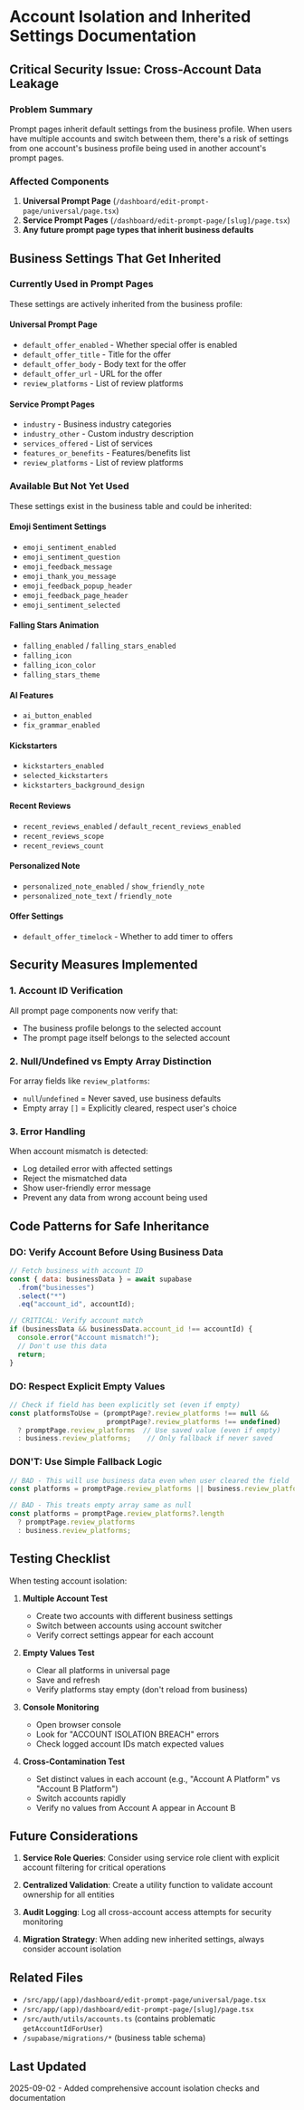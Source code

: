 # Account Isolation and Inherited Settings Documentation

## Critical Security Issue: Cross-Account Data Leakage

### Problem Summary
Prompt pages inherit default settings from the business profile. When users have multiple accounts and switch between them, there's a risk of settings from one account's business profile being used in another account's prompt pages.

### Affected Components
1. **Universal Prompt Page** (`/dashboard/edit-prompt-page/universal/page.tsx`)
2. **Service Prompt Pages** (`/dashboard/edit-prompt-page/[slug]/page.tsx`)
3. **Any future prompt page types that inherit business defaults**

## Business Settings That Get Inherited

### Currently Used in Prompt Pages
These settings are actively inherited from the business profile:

#### Universal Prompt Page
- `default_offer_enabled` - Whether special offer is enabled
- `default_offer_title` - Title for the offer
- `default_offer_body` - Body text for the offer
- `default_offer_url` - URL for the offer
- `review_platforms` - List of review platforms

#### Service Prompt Pages
- `industry` - Business industry categories
- `industry_other` - Custom industry description
- `services_offered` - List of services
- `features_or_benefits` - Features/benefits list
- `review_platforms` - List of review platforms

### Available But Not Yet Used
These settings exist in the business table and could be inherited:

#### Emoji Sentiment Settings
- `emoji_sentiment_enabled`
- `emoji_sentiment_question`
- `emoji_feedback_message`
- `emoji_thank_you_message`
- `emoji_feedback_popup_header`
- `emoji_feedback_page_header`
- `emoji_sentiment_selected`

#### Falling Stars Animation
- `falling_enabled` / `falling_stars_enabled`
- `falling_icon`
- `falling_icon_color`
- `falling_stars_theme`

#### AI Features
- `ai_button_enabled`
- `fix_grammar_enabled`

#### Kickstarters
- `kickstarters_enabled`
- `selected_kickstarters`
- `kickstarters_background_design`

#### Recent Reviews
- `recent_reviews_enabled` / `default_recent_reviews_enabled`
- `recent_reviews_scope`
- `recent_reviews_count`

#### Personalized Note
- `personalized_note_enabled` / `show_friendly_note`
- `personalized_note_text` / `friendly_note`

#### Offer Settings
- `default_offer_timelock` - Whether to add timer to offers

## Security Measures Implemented

### 1. Account ID Verification
All prompt page components now verify that:
- The business profile belongs to the selected account
- The prompt page itself belongs to the selected account

### 2. Null/Undefined vs Empty Array Distinction
For array fields like `review_platforms`:
- `null`/`undefined` = Never saved, use business defaults
- Empty array `[]` = Explicitly cleared, respect user's choice

### 3. Error Handling
When account mismatch is detected:
- Log detailed error with affected settings
- Reject the mismatched data
- Show user-friendly error message
- Prevent any data from wrong account being used

## Code Patterns for Safe Inheritance

### DO: Verify Account Before Using Business Data
```javascript
// Fetch business with account ID
const { data: businessData } = await supabase
  .from("businesses")
  .select("*")
  .eq("account_id", accountId);

// CRITICAL: Verify account match
if (businessData && businessData.account_id !== accountId) {
  console.error("Account mismatch!");
  // Don't use this data
  return;
}
```

### DO: Respect Explicit Empty Values
```javascript
// Check if field has been explicitly set (even if empty)
const platformsToUse = (promptPage?.review_platforms !== null && 
                        promptPage?.review_platforms !== undefined)
  ? promptPage.review_platforms  // Use saved value (even if empty)
  : business.review_platforms;    // Only fallback if never saved
```

### DON'T: Use Simple Fallback Logic
```javascript
// BAD - This will use business data even when user cleared the field
const platforms = promptPage.review_platforms || business.review_platforms;

// BAD - This treats empty array same as null
const platforms = promptPage.review_platforms?.length 
  ? promptPage.review_platforms 
  : business.review_platforms;
```

## Testing Checklist

When testing account isolation:

1. **Multiple Account Test**
   - Create two accounts with different business settings
   - Switch between accounts using account switcher
   - Verify correct settings appear for each account

2. **Empty Values Test**
   - Clear all platforms in universal page
   - Save and refresh
   - Verify platforms stay empty (don't reload from business)

3. **Console Monitoring**
   - Open browser console
   - Look for "ACCOUNT ISOLATION BREACH" errors
   - Check logged account IDs match expected values

4. **Cross-Contamination Test**
   - Set distinct values in each account (e.g., "Account A Platform" vs "Account B Platform")
   - Switch accounts rapidly
   - Verify no values from Account A appear in Account B

## Future Considerations

1. **Service Role Queries**: Consider using service role client with explicit account filtering for critical operations

2. **Centralized Validation**: Create a utility function to validate account ownership for all entities

3. **Audit Logging**: Log all cross-account access attempts for security monitoring

4. **Migration Strategy**: When adding new inherited settings, always consider account isolation

## Related Files
- `/src/app/(app)/dashboard/edit-prompt-page/universal/page.tsx`
- `/src/app/(app)/dashboard/edit-prompt-page/[slug]/page.tsx`
- `/src/auth/utils/accounts.ts` (contains problematic `getAccountIdForUser`)
- `/supabase/migrations/*` (business table schema)

## Last Updated
2025-09-02 - Added comprehensive account isolation checks and documentation